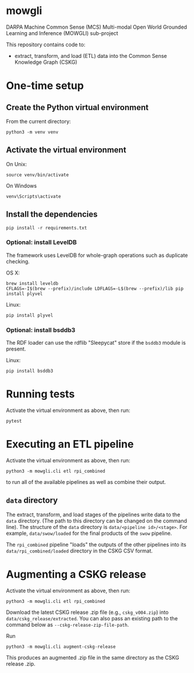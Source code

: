 # mowgli

DARPA Machine Common Sense (MCS) Multi-modal Open World Grounded Learning and Inference (MOWGLI) sub-project 

This repository contains code to:
* extract, transform, and load (ETL) data into the Common Sense Knowledge Graph (CSKG)

# One-time setup

## Create the Python virtual environment

From the current directory:

    python3 -m venv venv
    
## Activate the virtual environment 

On Unix:

    source venv/bin/activate
    
On Windows

    venv\Scripts\activate
    
## Install the dependencies

    pip install -r requirements.txt
    
### Optional: install LevelDB

The framework uses LevelDB for whole-graph operations such as duplicate checking.

OS X:

    brew install leveldb
    CFLAGS=-I$(brew --prefix)/include LDFLAGS=-L$(brew --prefix)/lib pip install plyvel

Linux:

    pip install plyvel
    
### Optional: install bsddb3

The RDF loader can use the rdflib "Sleepycat" store if the `bsddb3` module is present.    
    
Linux:

    pip install bsddb3
    
# Running tests

Activate the virtual environment as above, then run:

    pytest

# Executing an ETL pipeline

Activate the virtual environment as above, then run:

    python3 -m mowgli.cli etl rpi_combined
    
to run all of the available pipelines as well as combine their output.

## `data` directory

The extract, transform, and load stages of the pipelines write data to the `data` directory. (The path to this directory can be changed on the command line). The structure of the `data` directory is `data/<pipeline id>/<stage>`. For example, `data/swow/loaded` for the final products of the `swow` pipeline.

The `rpi_combined` pipeline "loads" the outputs of the other pipelines into its `data/rpi_combined/loaded` directory in the CSKG CSV format.

# Augmenting a CSKG release

Activate the virtual environment as above, then run:

    python3 -m mowgli.cli etl rpi_combined

Download the latest CSKG release .zip file (e.g., `cskg_v004.zip`) into `data/cskg_release/extracted`. You can also pass an existing path to the command below as `--cskg-release-zip-file-path`.

Run

    python3 -m mowgli.cli augment-cskg-release

This produces an augmented .zip file in the same directory as the CSKG release .zip.
